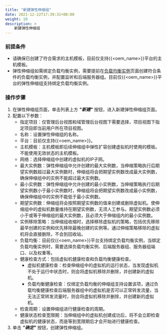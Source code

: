```yaml
---
title: "新建弹性伸缩组"
date: 2021-12-22T17:39:31+08:00
weight: 10
description: >
    新建弹性伸缩组
---
```


### 前提条件

- 请确保已创建了符合需求的主机模板，目前仅支持{{<oem_name>}}平台的主机模板。
- 弹性伸缩组如需绑定负载均衡实例，需要提前在[负载均衡实例](../../../network/lb/lb)页面创建符合条件的负载均衡实例，并配置监听和后端服务器组。目前仅{{<oem_name>}}平台的弹性伸缩组支持绑定负载均衡实例。


### 操作步骤

1. 在弹性伸缩组页面，单击列表上方 **_"新建"_** 按钮，进入新建弹性伸缩组页面。
2. 配置以下参数：
   - 指定项目：仅管理后台视图和域管理后台视图下需要选择，项目视图下指定项目即当前用户所在项目视图。
   - 名称：设置弹性伸缩组的名称。
   - 平台：目前仅支持{{<oem_name>}}。
   - 主机模板：主机模板即后续伸缩组中弹性扩容创建虚拟机时使用的模板。不能使用无效状态的主机模板。
   - 网络：选择伸缩组中创建的虚拟机的IP子网。
   - 最大实例数：弹性伸缩组中允许创建的最大实例数，当伸缩策略执行后期望实例数超过最大实例数时，伸缩组将会把期望实例数改成最大实例数，确保伸缩组中的实例不能超过最大实例数。
   - 最小实例数：弹性伸缩组中允许创建的最小实例数，当伸缩策略执行后期望实例数小于最小实例数时，伸缩组将会把期望实例数改成最小实例数，确保伸缩组中的实例不能低于最小实例数。
   - 期望实例数：伸缩组将会按照期望实例数的值来创建或删除虚拟机。使伸缩组中的虚拟机数量维持在期望实例数，无须人工参与。期望实例数必须小于或等于伸缩组的最大实例数，且必须大于伸缩组内的最小实例数。
   - 实例移除策略：当伸缩组收缩时，选择移除虚拟机的策略，包括优先移除最早创建的实例和优先移除最晚创建的实例等。通过伸缩策略移除的虚拟机将会直接删除，不会到回收站。
   - 负载均衡：目前仅{{<oem_name>}}平台支持绑定负载均衡实例，当绑定负载均衡实例时，需要选择负载均衡实例、后端服务器组、服务器组端口、以及权重等。
   - 健康检查方式：包括虚拟机健康检查和负载均衡健康检查。
       - 虚拟机健康检查：检查伸缩组中的虚拟机的运行状态，当发现虚拟机不处于运行中状态时，则会将虚拟机移除并删除，并创建新的虚拟机。
       - 负载均衡健康检查：仅绑定负载均衡的伸缩组支持设置该项，通过负载均衡健康检查后端服务器组中的虚拟机是否可以正常转发流量，当无法正常转发流量时，则会将虚拟机移除并删除，并创建新的虚拟机。
   - 检查周期：设置伸缩组进行健康检查的周期。
   - 健康状态检查宽限期：当伸缩组中的虚拟机创建成功后，将不会立即检查虚拟机的健康状态，而是等到宽限期后才会开始进行健康检查。
3. 单击 **_"确定"_** 按钮，创建弹性伸缩组。 